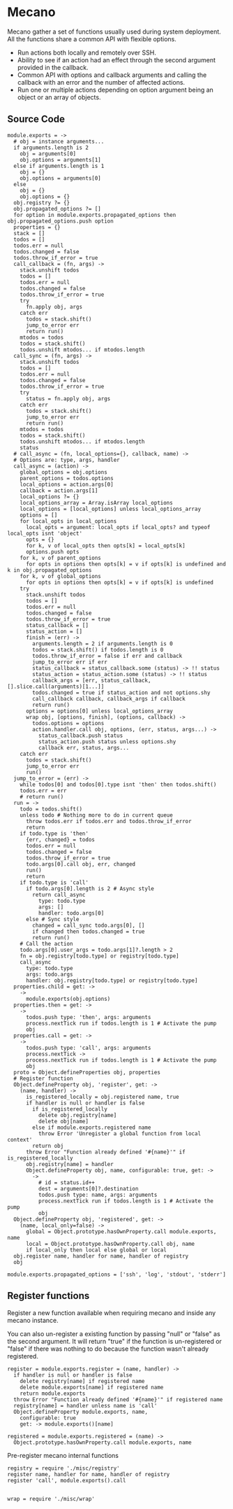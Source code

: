# Mecano

Mecano gather a set of functions usually used during system deployment. All the
functions share a common API with flexible options.

*   Run actions both locally and remotely over SSH.
*   Ability to see if an action had an effect through the second argument
    provided in the callback.
*   Common API with options and callback arguments and calling the callback with
    an error and the number of affected actions.
*   Run one or multiple actions depending on option argument being an object or
    an array of objects.

## Source Code

    module.exports = ->
      # obj = instance arguments...
      if arguments.length is 2
        obj = arguments[0]
        obj.options = arguments[1]
      else if arguments.length is 1
        obj = {}
        obj.options = arguments[0]
      else
        obj = {}
        obj.options = {}
      obj.registry ?= {}
      obj.propagated_options ?= []
      for option in module.exports.propagated_options then obj.propagated_options.push option
      properties = {}
      stack = []
      todos = []
      todos.err = null
      todos.changed = false
      todos.throw_if_error = true
      call_callback = (fn, args) ->
        stack.unshift todos
        todos = []
        todos.err = null
        todos.changed = false
        todos.throw_if_error = true
        try
          fn.apply obj, args
        catch err
          todos = stack.shift()
          jump_to_error err
          return run()
        mtodos = todos
        todos = stack.shift()
        todos.unshift mtodos... if mtodos.length
      call_sync = (fn, args) ->
        stack.unshift todos
        todos = []
        todos.err = null
        todos.changed = false
        todos.throw_if_error = true
        try
          status = fn.apply obj, args
        catch err
          todos = stack.shift()
          jump_to_error err
          return run()
        mtodos = todos
        todos = stack.shift()
        todos.unshift mtodos... if mtodos.length
        status
      # call_async = (fn, local_options={}, callback, name) ->
      # Options are: type, args, handler
      call_async = (action) ->
        global_options = obj.options
        parent_options = todos.options
        local_options = action.args[0]
        callback = action.args[1]
        local_options ?= {}
        local_options_array = Array.isArray local_options
        local_options = [local_options] unless local_options_array
        options = []
        for local_opts in local_options
          local_opts = argument: local_opts if local_opts? and typeof local_opts isnt 'object'
          opts = {}
          for k, v of local_opts then opts[k] = local_opts[k]
          options.push opts
        for k, v of parent_options
          for opts in options then opts[k] = v if opts[k] is undefined and k in obj.propagated_options
        for k, v of global_options
          for opts in options then opts[k] = v if opts[k] is undefined
        try
          stack.unshift todos
          todos = []
          todos.err = null
          todos.changed = false
          todos.throw_if_error = true
          status_callback = []
          status_action = []
          finish = (err) ->
            arguments.length = 2 if arguments.length is 0
            todos = stack.shift() if todos.length is 0
            todos.throw_if_error = false if err and callback
            jump_to_error err if err
            status_callback = status_callback.some (status) -> !! status
            status_action = status_action.some (status) -> !! status
            callback_args = [err, status_callback, [].slice.call(arguments)[1...]]
            todos.changed = true if status_action and not options.shy
            call_callback callback, callback_args if callback
            return run()
          options = options[0] unless local_options_array
          wrap obj, [options, finish], (options, callback) ->
            todos.options = options
            action.handler.call obj, options, (err, status, args...) ->
              status_callback.push status
              status_action.push status unless options.shy
              callback err, status, args...
        catch err
          todos = stack.shift()
          jump_to_error err
          run()
      jump_to_error = (err) ->
        while todos[0] and todos[0].type isnt 'then' then todos.shift()
        todos.err = err
        # return run()
      run = ->
        todo = todos.shift()
        unless todo # Nothing more to do in current queue
          throw todos.err if todos.err and todos.throw_if_error
          return
        if todo.type is 'then'
          {err, changed} = todos
          todos.err = null
          todos.changed = false
          todos.throw_if_error = true
          todo.args[0].call obj, err, changed
          run()
          return
        if todo.type is 'call'
          if todo.args[0].length is 2 # Async style
            return call_async
              type: todo.type
              args: []
              handler: todo.args[0]
          else # Sync style
            changed = call_sync todo.args[0], []
            if changed then todos.changed = true
            return run()
        # Call the action
        todo.args[0].user_args = todo.args[1]?.length > 2
        fn = obj.registry[todo.type] or registry[todo.type]
        call_async
          type: todo.type
          args: todo.args
          handler: obj.registry[todo.type] or registry[todo.type]
      properties.child = get: ->
        ->
          module.exports(obj.options)
      properties.then = get: ->
        ->
          todos.push type: 'then', args: arguments
          process.nextTick run if todos.length is 1 # Activate the pump
          obj
      properties.call = get: ->
        ->
          todos.push type: 'call', args: arguments
          process.nextTick ->
          process.nextTick run if todos.length is 1 # Activate the pump
          obj
      proto = Object.defineProperties obj, properties
      # Register function
      Object.defineProperty obj, 'register', get: ->
        (name, handler) ->
          is_registered_locally = obj.registered name, true
          if handler is null or handler is false
            if is_registered_locally
              delete obj.registry[name]
              delete obj[name] 
            else if module.exports.registered name
              throw Error 'Unregister a global function from local context'
            return obj
          throw Error "Function already defined '#{name}'" if is_registered_locally
          obj.registry[name] = handler
          Object.defineProperty obj, name, configurable: true, get: ->
            ->
              # id = status.id++
              dest = arguments[0]?.destination
              todos.push type: name, args: arguments
              process.nextTick run if todos.length is 1 # Activate the pump
              obj
      Object.defineProperty obj, 'registered', get: ->
        (name, local_only=false) ->
          global = Object.prototype.hasOwnProperty.call module.exports, name
          local = Object.prototype.hasOwnProperty.call obj, name
          if local_only then local else global or local
      obj.register name, handler for name, handler of registry
      obj

    module.exports.propagated_options = ['ssh', 'log', 'stdout', 'stderr']

## Register functions

Register a new function available when requiring mecano and inside any mecano
instance. 

You can also un-register a existing function by passing "null" or "false" as
the second argument. It will return "true" if the function is un-registered or
"false" if there was nothing to do because the function wasn't already
registered.

    register = module.exports.register = (name, handler) ->
      if handler is null or handler is false
        delete registry[name] if registered name
        delete module.exports[name] if registered name
        return module.exports
      throw Error "Function already defined '#{name}'" if registered name
      registry[name] = handler unless name is 'call'
      Object.defineProperty module.exports, name, 
        configurable: true
        get: -> module.exports()[name]

    registered = module.exports.registered = (name) ->
      Object.prototype.hasOwnProperty.call module.exports, name

Pre-register mecano internal functions

    registry = require './misc/registry'
    register name, handler for name, handler of registry
    register 'call', module.exports().call
    

    wrap = require './misc/wrap'
